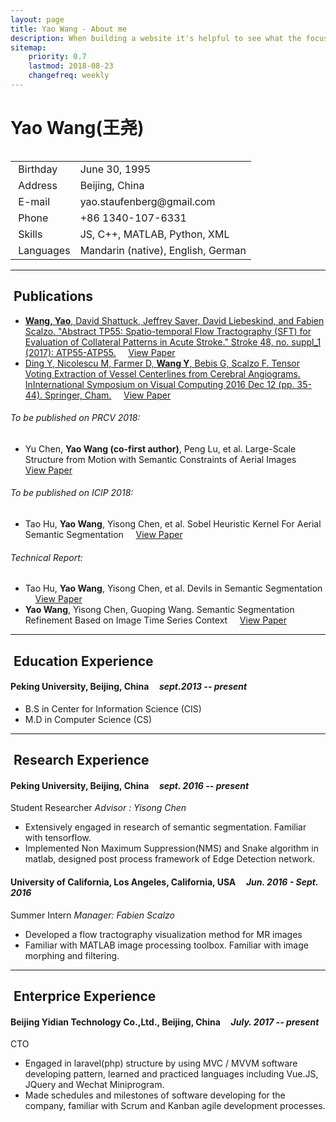 ```yaml
---
layout: page
title: Yao Wang - About me
description: When building a website it's helpful to see what the focus of your site is. This page is an example of how to show a website's focus.
sitemap:
    priority: 0.7
    lastmod: 2018-08-23
    changefreq: weekly
---
```

# Yao Wang(王尧)

<div class="box">
  <span class="image left"><img src="{{ "/images/profile.jpg" | absolute_url }}" alt="" /></span>
  
  <div class="table-wrapper">
		<table class="alt">
			<tbody>
				<tr>
					<td class="icon fa-calendar">&nbsp;Birthday</td>
					<td>June 30, 1995</td>
				</tr>
				<tr>
					<td class="icon fa-map-marker">&nbsp;Address</td>
					<td>Beijing, China</td>
				</tr>
				<tr>
					<td class="icon fa-envelope">&nbsp;E-mail</td>
					<td>yao.staufenberg@gmail.com</td>
				</tr>
				<tr>
					<td class="icon fa-phone">&nbsp;Phone</td>
					<td>+86 1340-107-6331</td>
				</tr>
				<tr>
					<td class="icon fa-bullseye">&nbsp;Skills</td>
					<td>JS, C++, MATLAB, Python, XML</td>
				</tr>
        <tr>
					<td class="icon fa-globe">&nbsp;Languages</td>
					<td>Mandarin (native), English, German</td>
				</tr>
			</tbody>
		</table>
	</div>
</div>

<hr/>
<h2 style="clear:both" class="icon fa-bookmark">&nbsp;Publications</h2>

- <a href="https://www.ahajournals.org/doi/abs/10.1161/str.48.suppl_1.tp55">**Wang, Yao**, David Shattuck, Jeffrey Saver, David Liebeskind, and Fabien Scalzo. "Abstract TP55: Spatio-temporal Flow Tractography (SFT) for Evaluation of Collateral Patterns in Acute Stroke." Stroke 48, no. suppl_1 (2017): ATP55-ATP55.</a> &nbsp;&nbsp;&nbsp; <a href="/pdfs/SFT-as17.pdf" class="button small">View Paper</a>
- <a href="https://link.springer.com/chapter/10.1007/978-3-319-50835-1_4">Ding Y, Nicolescu M, Farmer D, **Wang Y**, Bebis G, Scalzo F. Tensor Voting Extraction of Vessel Centerlines from Cerebral Angiograms. InInternational Symposium on Visual Computing 2016 Dec 12 (pp. 35-44). Springer, Cham.</a> &nbsp;&nbsp;&nbsp; <a href="/pdfs/tve-isvc17.pdf" class="button small">View Paper</a>

###### To be published on PRCV 2018:

- Yu Chen, **Yao Wang (co-first author)**, Peng Lu, et al. Large-Scale Structure from Motion with Semantic Constraints of Aerial Images &nbsp;&nbsp;&nbsp; <a href="/pdfs/ssSFM-prcv18.pdf" class="button small">View Paper</a> 

###### To be published on ICIP 2018:

- Tao Hu, **Yao Wang**, Yisong Chen, et al. Sobel Heuristic Kernel For Aerial Semantic Segmentation &nbsp;&nbsp;&nbsp; <a href="/pdfs/edge-icip18.pdf" class="button small">View Paper</a>

###### Technical Report:

- Tao Hu, **Yao Wang**, Yisong Chen, et al. Devils in Semantic Segmentation &nbsp;&nbsp;&nbsp; <a href="/pdfs/devil-18.pdf" class="button small">View Paper</a>
- **Yao Wang**, Yisong Chen, Guoping Wang. Semantic Segmentation Refinement Based on Image Time Series Context &nbsp;&nbsp;&nbsp; <a href="/pdfs/ssrboitsc-mpr17.pdf" class="button small">View Paper</a>

<hr/>
<h2 class="icon fa-graduation-cap">&nbsp;Education Experience</h2>

#### Peking University, Beijing, China &nbsp;&nbsp;&nbsp; *sept.2013 -- present*

- B.S in Center for Information Science (CIS)
- M.D in Computer Science (CS)

<hr/>
<h2 class="icon fa-flask">&nbsp;Research Experience</h2>

#### Peking University, Beijing, China &nbsp;&nbsp;&nbsp; *sept. 2016 -- present*

Student Researcher *Advisor : Yisong Chen*

- Extensively engaged in research of semantic segmentation. Familiar with tensorflow.
- Implemented Non Maximum Suppression(NMS) and Snake algorithm in matlab, designed post process framework of Edge Detection network.

#### University of California, Los Angeles, California, USA &nbsp;&nbsp;&nbsp; *Jun. 2016 - Sept. 2016*

Summer Intern *Manager: Fabien Scalzo*

- Developed a flow tractography visualization method for MR images
- Familiar with MATLAB image processing toolbox. Familiar with image morphing and filtering.

<hr/>
<h2 class="icon fa-briefcase">&nbsp;Enterprice Experience</h2>

#### Beijing Yidian Technology Co.,Ltd., Beijing, China &nbsp;&nbsp;&nbsp; *July. 2017 -- present*

CTO

- Engaged in laravel(php) structure by using MVC / MVVM software developing pattern, learned and practiced languages including Vue.JS, JQuery and Wechat Miniprogram.
- Made schedules and milestones of software developing for the company, familiar with Scrum and Kanban agile development processes.
